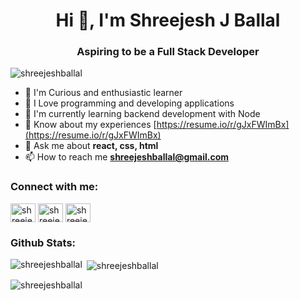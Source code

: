 
<h1 align="center">Hi 👋, I'm Shreejesh J Ballal</h1>
<h3 align="center">Aspiring to be a Full Stack Developer</h3>
<p align="left"> <img src="https://komarev.com/ghpvc/?username=shreejeshballal&label=Profile%20views&color=0e75b6&style=flat" alt="shreejeshballal" /> </p>


- 🌟 I'm Curious and enthusiastic learner
- 👯 I Love programming and developing applications
- 🌱 I'm currently learning backend development with Node
- 📄 Know about my experiences [https://resume.io/r/gJxFWImBx](https://resume.io/r/gJxFWImBx)
- 💬 Ask me about **react, css, html**
- 📫 How to reach me **shreejeshballal@gmail.com**


<h3 align="left">Connect with me:</h3>
<p align="left">
<a href="https://dev.to/shreejeshballal" target="blank"><img align="center" src="https://raw.githubusercontent.com/rahuldkjain/github-profile-readme-generator/master/src/images/icons/Social/devto.svg" alt="shreejeshballal" height="30" width="40" /></a>
<a href="https://www.linkedin.com/in/shreejesh-j-ballal/" target="blank"><img align="center" src="https://raw.githubusercontent.com/rahuldkjain/github-profile-readme-generator/master/src/images/icons/Social/linked-in-alt.svg" alt="shreejesh j ballal" height="30" width="40" /></a>
<a href="https://instagram.com/shreejeshballal" target="blank"><img align="center" src="https://raw.githubusercontent.com/rahuldkjain/github-profile-readme-generator/master/src/images/icons/Social/instagram.svg" alt="shreejeshballal" height="30" width="40" /></a>
</p>

<h3 align="left">Github Stats:</h3>
<p><img align="left" src="https://github-readme-stats.vercel.app/api/top-langs?username=shreejeshballal&show_icons=true&theme=dark&locale=en&layout=compact" alt="shreejeshballal" /></p>

<p>&nbsp;<img align="center" src="https://github-readme-stats.vercel.app/api?username=shreejeshballal&show_icons=true&theme=dark&locale=en" alt="shreejeshballal" /></p>

<p><img align="center" src="https://github-readme-streak-stats.herokuapp.com/?user=shreejeshballal&theme=dark" alt="shreejeshballal" /></p>


